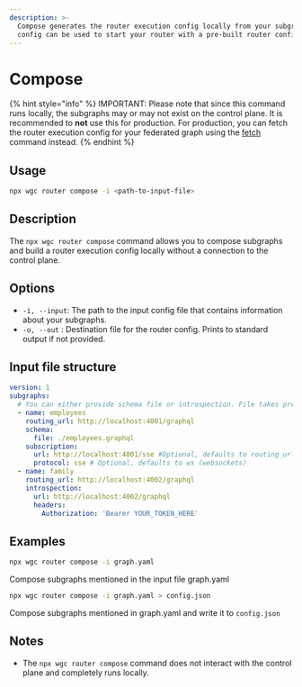 ```yaml
---
description: >-
  Compose generates the router execution config locally from your subgraphs. The
  config can be used to start your router with a pre-built router config.
---
```


# Compose

{% hint style="info" %}
IMPORTANT: Please note that since this command runs locally, the subgraphs may or may not exist on the control plane. It is recommended to **not** use this for production. For production, you can fetch the router execution config for your federated graph using the [fetch](fetch.md) command instead.
{% endhint %}

## Usage

```bash
npx wgc router compose -i <path-to-input-file>
```

## Description

The `npx wgc router compose` command allows you to compose subgraphs and build a router execution config locally without a connection to the control plane.

## Options

* `-i, --input`: The path to the input config file that contains information about your subgraphs.
* `-o, --out` : Destination file for the router config. Prints to standard output if not provided.

## Input file structure

```yaml
version: 1
subgraphs:
  # You can either provide schema file or introspection. File takes precedence
  - name: employees
    routing_url: http://localhost:4001/graphql
    schema:
      file: ./employees.graphql
    subscription:
      url: http://localhost:4001/sse #Optional, defaults to routing_url
      protocol: sse # Optional, defaults to ws (websockets)
  - name: family
    routing_url: http://localhost:4002/graphql
    introspection:
      url: http://localhost:4002/graphql
      headers:
        Authorization: 'Bearer YOUR_TOKEN_HERE'
```

## Examples

```bash
npx wgc router compose -i graph.yaml
```

Compose subgraphs mentioned in the input file graph.yaml

```bash
npx wgc router compose -i graph.yaml > config.json
```

Compose subgraphs mentioned in graph.yaml and write it to `config.json`

## Notes

* The `npx wgc router compose` command does not interact with the control plane and completely runs locally.
